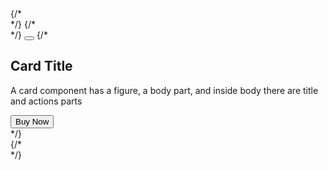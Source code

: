  <div ref={modelRef} onClose={closeModel} className="card card-border bg-base-100 w-96">
        {/* <div className="fixed inset-0 bg-black bg-opacity-30 backdrop-blur-sm flex justify-center items-center"> */}
  {/* <div className="card-body"> */}
    <button onClick={onClose} className="place-self-end"><IoMdClose size={30}/></button>
    {/* <h2 className="card-title">Card Title</h2>
    <p>A card component has a figure, a body part, and inside body there are title and actions parts</p>
    <div className="card-actions justify-end">
      <button className="btn btn-primary">Buy Now</button>
    </div>
  </div> */}
  <dialog id="my_modal_2" className="modal">
  <div className="modal-box">
    <h3 className="font-bold text-lg">Hello!</h3>
    <p className="py-4">Press ESC key or click outside to close</p>
  </div>
  <form method="dialog" className="modal-backdrop">
    <button>close</button>
  </form>
</dialog>
</div>
{/* </div> */}
    